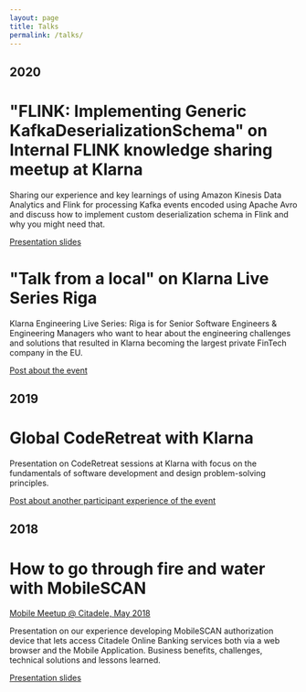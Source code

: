 ```yaml
---
layout: page
title: Talks
permalink: /talks/
---
```

## 2020

# "FLINK: Implementing Generic KafkaDeserializationSchema" on Internal FLINK knowledge sharing meetup at Klarna
Sharing our experience and key learnings of using Amazon Kinesis Data Analytics and Flink for processing Kafka events encoded using Apache Avro and discuss how to implement custom deserialization schema in Flink and why you might need that.

[Presentation slides](/resources/2020-08-flink_.pdf)

# "Talk from a local" on Klarna Live Series Riga
Klarna Engineering Live Series: Riga is for Senior Software Engineers & Engineering Managers who want to hear about the engineering challenges and solutions that resulted in Klarna becoming the largest private FinTech company in the EU.

[Post about the event](https://www.linkedin.com/feed/update/urn:li:activity:6621329551731544064/)

## 2019

# Global CodeRetreat with Klarna

Presentation on CodeRetreat sessions at Klarna with focus on the fundamentals of software development and design problem-solving principles.

[Post about another participant experience of the event](https://medium.com/@nasimsalmany/klarna-global-day-of-code-retreat-on-16-nov-2019-db228d02d155)

## 2018

# How tо go through fire and water with MobileSCAN

[Mobile Meetup @ Citadele, May 2018](http://blog.kotov.lv/2018/05/20/meetup-at-citadele.html)

Presentation on our experience developing MobileSCAN authorization device that lets access Citadele Online Banking services both via a web browser and the Mobile Application. Business benefits, challenges, technical solutions and lessons learned.


[Presentation slides](/resources/2018-05-20-mobilescan-slides.pdf)

